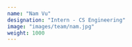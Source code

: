 ```yaml
---
name: "Nam Vu"
designation: "Intern - CS Engineering"
image: "images/team/nam.jpg"
weight: 1000
---
```

